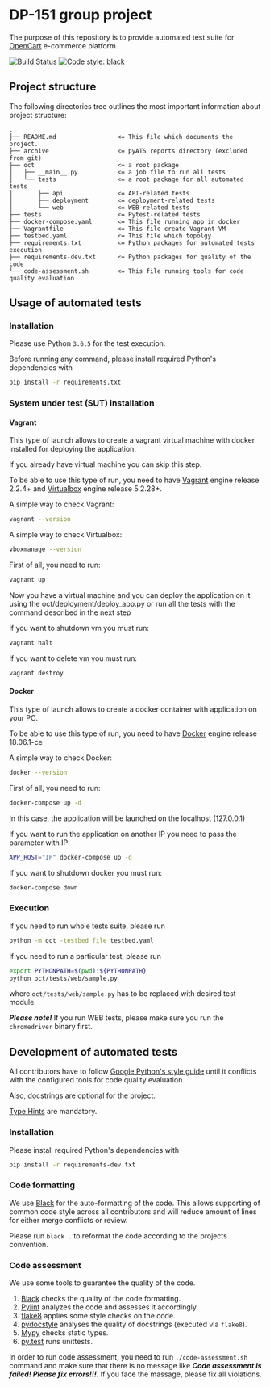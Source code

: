# DP-151 group project

The purpose of this repository is to provide automated test suite for 
[OpenCart](https://github.com/bitnami/bitnami-docker-opencart) e-commerce platform.

[![Build Status](https://travis-ci.org/extsoft/dp-151.svg?branch=master)](https://travis-ci.org/extsoft/dp-151)
[![Code style: black](https://img.shields.io/badge/code%20style-black-000000.svg)](https://github.com/ambv/black)

## Project structure
The following directories tree outlines the most important information about project structure:
```text
.
├── README.md                 <= This file which documents the project.
├── archive                   <= pyATS reports directory (excluded from git)
├── oct                       <= a root package
│   ├── __main__.py           <= a job file to run all tests          
│   └── tests                 <= a root package for all automated tests
│       ├── api               <= API-related tests
│       ├── deployment        <= deployment-related tests
│       └── web               <= WEB-related tests
├── tests                     <= Pytest-related tests
├── docker-compose.yaml       <= This file running app in docker
├── Vagrantfile               <= This file create Vagrant VM
├── testbed.yaml              <= This file which topolgy 
├── requirements.txt          <= Python packages for automated tests execution
├── requirements-dev.txt      <= Python packages for quality of the code
└── code-assessment.sh        <= This file running tools for code quality evaluation
``` 

## Usage of automated tests
### Installation
Please use Python `3.6.5` for the test execution.

Before running any command, please install required Python's dependencies with 
```bash
pip install -r requirements.txt
```

### System under test (SUT) installation
#### Vagrant 
This type of launch allows to create a vagrant virtual machine with docker
installed for deploying the application.
 
If you already have virtual machine you can skip this step.

To be able to use this type of run, you need to have 
[Vagrant](https://www.vagrantup.com/) engine release 2.2.4+ 
and [Virtualbox](https://www.virtualbox.org/wiki/Downloads) engine release  5.2.28+. 

A simple way to check Vagrant: 
```bash
vagrant --version
```

A simple way to check Virtualbox:
```bash
vboxmanage --version
``` 

First of all, you need to run:
```bash
vagrant up
```

Now you have a virtual machine and you can deploy the application 
on it using the oct/deployment/deploy_app.py or run all the tests 
with the command described in the next step

If you want to shutdown vm you must run:
```bash
vagrant halt
``` 

If you want to delete vm you must run:
```bash
vagrant destroy
```

#### Docker
This type of launch allows to create a docker container with
application on your PC.

To be able to use this type of run, you need to have
[Docker](https://www.docker.com/) engine release 18.06.1-ce

A simple way to check Docker:
```bash
docker --version
```
First of all, you need to run:
```bash
docker-compose up -d
```
In this case, the application will be launched on the localhost
(127.0.0.1)

If you want to run the application on another IP you need to pass the
parameter with IP:
```bash
APP_HOST="IP" docker-compose up -d
```
If you want to shutdown docker you must run:
```bash
docker-compose down
```

### Execution
If you need to run whole tests suite, please run 

```bash
python -m oct -testbed_file testbed.yaml
```  

If you need to run a particular test, please run
```bash
export PYTHONPATH=$(pwd):${PYTHONPATH}
python oct/tests/web/sample.py
```
where `oct/tests/web/sample.py` has to be replaced with desired test module.

**_Please note!_** If you run WEB tests, please make sure you run the `chromedriver` binary first.

## Development of automated tests
All contributors have to follow 
[Google Python's style guide](https://github.com/google/styleguide/blob/gh-pages/pyguide.md)
until it conflicts with the configured tools for code quality evaluation.

Also, docstrings are optional for the project.

[Type Hints](https://www.python.org/dev/peps/pep-0484/) are mandatory.

### Installation
Please install required Python's dependencies with 
```bash
pip install -r requirements-dev.txt
```

### Code formatting
We use [Black](https://black.readthedocs.io/en/stable/) for the auto-formatting of the code.
This allows supporting of common code style across all contributors and will reduce amount of
lines for either merge conflicts or review.

Please run `black .` to reformat the code according to the projects convention.

### Code assessment
We use some tools to guarantee the quality of the code.

1. [Black](https://black.readthedocs.io/en/stable/) checks the quality of the code formatting.
2. [Pylint](https://pylint.org) analyzes the code and assesses it accordingly.
3. [flake8](http://flake8.pycqa.org/en/latest/) applies some style checks on the code.
4. [pydocstyle](http://www.pydocstyle.org/en/stable/) analyses the quality of docstrings
(executed via `flake8`).
5. [Mypy](https://mypy.readthedocs.io/en/latest/) checks static types.
6. [py.test](https://docs.pytest.org) runs unittests. 

In order to run code assessment, you need to run `./code-assessment.sh` command and make sure
that there is no message like **_Code assessment is failed! Please fix errors!!!_**. If you face
the massage, please fix all violations.

